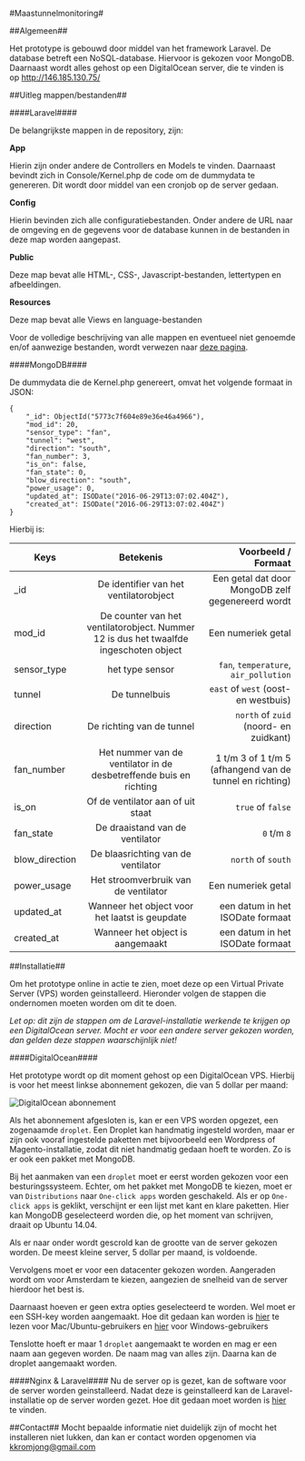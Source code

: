 #Maastunnelmonitoring#

##Algemeen##

Het prototype is gebouwd door middel van het framework Laravel. De database betreft een NoSQL-database. Hiervoor is gekozen voor MongoDB. Daarnaast wordt alles gehost op een DigitalOcean server, die te vinden is op http://146.185.130.75/

##Uitleg mappen/bestanden##

####Laravel####

De belangrijkste mappen in de repository, zijn:

**App**

Hierin zijn onder andere de Controllers en Models te vinden. Daarnaast bevindt zich in Console/Kernel.php de code om de dummydata te genereren. Dit wordt door middel van een cronjob op de server gedaan.

**Config**

Hierin bevinden zich alle configuratiebestanden. Onder andere de URL naar de omgeving en de gegevens voor de database kunnen in de bestanden in deze map worden aangepast.

**Public**

Deze map bevat alle HTML-, CSS-, Javascript-bestanden, lettertypen en afbeeldingen.

**Resources**

Deze map bevat alle Views en language-bestanden

Voor de volledige beschrijving van alle mappen en eventueel niet genoemde en/of aanwezige bestanden, wordt verwezen naar [deze pagina](https://laravel.com/docs/master/structure).


####MongoDB####

De dummydata die de Kernel.php genereert, omvat het volgende formaat in JSON:

```
{
	"_id": ObjectId("5773c7f604e89e36e46a4966"),
	"mod_id": 20,
	"sensor_type": "fan",
	"tunnel": "west",
	"direction": "south",
	"fan_number": 3,
	"is_on": false,
	"fan_state": 0,
	"blow_direction": "south",
	"power_usage": 0,
	"updated_at": ISODate("2016-06-29T13:07:02.404Z"),
	"created_at": ISODate("2016-06-29T13:07:02.404Z")
}
```



Hierbij is:

| Keys        | Betekenis           | Voorbeeld / Formaat  |
| ------------- |:-------------:| -----:|
| _id      | De identifier van het ventilatorobject | Een getal dat door MongoDB zelf gegenereerd wordt |
| mod_id     | De counter van het ventilatorobject. Nummer 12 is dus het twaalfde ingeschoten object      |   Een numeriek getal |
| sensor_type | het type sensor      | `fan`, `temperature`, `air_pollution` |
| tunnel | De tunnelbuis      | `east` of `west` (oost- en westbuis) |
| direction | De richting van de tunnel | `north` of `zuid` (noord- en zuidkant) |
| fan_number | Het nummer van de ventilator in de desbetreffende buis en richting   | 1 t/m 3 of 1 t/m 5 (afhangend van de tunnel en richting) |
| is_on | Of de ventilator aan of uit staat      |  `true` of `false` |
| fan_state | De draaistand van de ventilator      |  `0` t/m `8` |
| blow_direction | De blaasrichting van de ventilator      | `north` of `south` |
| power_usage | Het stroomverbruik van de ventilator      | Een numeriek getal |
| updated_at | Wanneer het object voor het laatst is geupdate      | een datum in het ISODate formaat |
| created_at |  Wanneer het object is aangemaakt     | een datum in het ISODate formaat |



##Installatie##

Om het prototype online in actie te zien, moet deze op een Virtual Private Server (VPS) worden geinstalleerd. Hieronder volgen de stappen die ondernomen moeten worden om dit te doen.

*Let op: dit zijn de stappen om de Laravel-installatie werkende te krijgen op een DigitalOcean server. Mocht er voor een andere server gekozen worden, dan gelden deze stappen waarschijnlijk niet!*

####DigitalOcean####

Het prototype wordt op dit moment gehost op een DigitalOcean VPS. Hierbij is voor het meest linkse abonnement gekozen, die van 5 dollar per maand:

![DigitalOcean abonnement](http://www.htpcbeginner.com/images/2014/04/digitalocean-plans-500x208.png)

Als het abonnement afgesloten is, kan er een VPS worden opgezet, een zogenaamde `droplet`. Een Droplet kan handmatig ingesteld worden, maar er zijn ook vooraf ingestelde paketten met bijvoorbeeld een Wordpress of Magento-installatie, zodat dit niet handmatig gedaan hoeft te worden. Zo is er ook een pakket met MongoDB. 

Bij het aanmaken van een `droplet` moet er eerst worden gekozen voor een besturingssysteem. Echter, om het pakket met MongoDB te kiezen, moet er van `Distributions` naar `One-click apps` worden geschakeld. Als er op `One-click apps` is geklikt, verschijnt er een lijst met kant en klare paketten. Hier kan MongoDB geselecteerd worden die, op het moment van schrijven, draait op Ubuntu 14.04.

Als er naar onder wordt gescrold kan de grootte van de server gekozen worden. De meest kleine server, 5 dollar per maand, is voldoende.

Vervolgens moet er voor een datacenter gekozen worden. Aangeraden wordt om voor Amsterdam te kiezen, aangezien de snelheid van de server hierdoor het best is.

Daarnaast hoeven er geen extra opties geselecteerd te worden. Wel moet er een SSH-key worden aangemaakt. Hoe dit gedaan kan worden is [hier](https://www.digitalocean.com/community/tutorials/how-to-use-ssh-keys-with-digitalocean-droplets) te lezen voor Mac/Ubuntu-gebruikers en [hier](https://www.digitalocean.com/community/tutorials/how-to-use-ssh-keys-with-putty-on-digitalocean-droplets-windows-users) voor Windows-gebruikers

Tenslotte hoeft er maar 1 `droplet` aangemaakt te worden en mag er een naam aan gegeven worden. De naam mag van alles zijn. Daarna kan de droplet aangemaakt worden.

####Nginx & Laravel####
Nu de server op is gezet, kan de software voor de server worden geinstalleerd. Nadat deze is geinstalleerd kan de Laravel-installatie op de server worden gezet. Hoe dit gedaan moet worden is [hier](https://www.digitalocean.com/community/tutorials/how-to-install-laravel-with-an-nginx-web-server-on-ubuntu-14-04) te vinden.


##Contact##
Mocht bepaalde informatie niet duidelijk zijn of mocht het installeren niet lukken, dan kan er contact worden opgenomen via kkromjong@gmail.com
